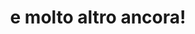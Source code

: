 ---
title: "e molto altro ancora!"
subtitle: ""
# meta description
description: "Stories worth reading"
draft: false
---